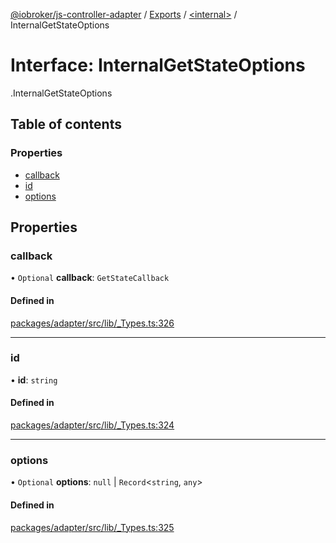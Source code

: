 [@iobroker/js-controller-adapter](../README.md) / [Exports](../modules.md) / [<internal\>](../modules/internal_.md) / InternalGetStateOptions

# Interface: InternalGetStateOptions

[<internal>](../modules/internal_.md).InternalGetStateOptions

## Table of contents

### Properties

- [callback](internal_.InternalGetStateOptions.md#callback)
- [id](internal_.InternalGetStateOptions.md#id)
- [options](internal_.InternalGetStateOptions.md#options)

## Properties

### callback

• `Optional` **callback**: `GetStateCallback`

#### Defined in

[packages/adapter/src/lib/_Types.ts:326](https://github.com/ioBroker/ioBroker.js-controller/blob/0021bff7/packages/adapter/src/lib/_Types.ts#L326)

___

### id

• **id**: `string`

#### Defined in

[packages/adapter/src/lib/_Types.ts:324](https://github.com/ioBroker/ioBroker.js-controller/blob/0021bff7/packages/adapter/src/lib/_Types.ts#L324)

___

### options

• `Optional` **options**: ``null`` \| `Record`<`string`, `any`\>

#### Defined in

[packages/adapter/src/lib/_Types.ts:325](https://github.com/ioBroker/ioBroker.js-controller/blob/0021bff7/packages/adapter/src/lib/_Types.ts#L325)
